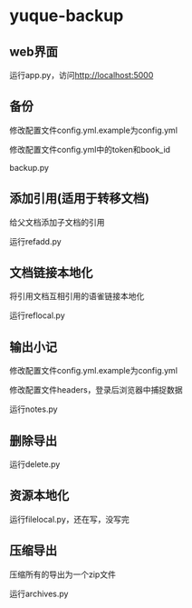 # yuque-backup

## web界面

运行app.py，访问[http://localhost:5000](http://localhost:5000)

## 备份

修改配置文件config.yml.example为config.yml

修改配置文件config.yml中的token和book_id

backup.py

## 添加引用(适用于转移文档)

给父文档添加子文档的引用

运行refadd.py

## 文档链接本地化

将引用文档互相引用的语雀链接本地化

运行reflocal.py

## 输出小记

修改配置文件config.yml.example为config.yml

修改配置文件headers，登录后浏览器中捕捉数据

运行notes.py

## 删除导出

运行delete.py

## 资源本地化

运行filelocal.py，还在写，没写完

## 压缩导出

压缩所有的导出为一个zip文件

运行archives.py